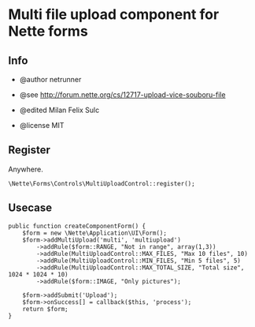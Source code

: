 # Multi file upload component for Nette forms

## Info

* @author netrunner
* @see http://forum.nette.org/cs/12717-upload-vice-souboru-file

* @edited Milan Felix Sulc
* @license MIT

## Register

Anywhere.

	\Nette\Forms\Controls\MultiUploadControl::register();

## Usecase

    public function createComponentForm() {
        $form = new \Nette\Application\UI\Form();
        $form->addMultiUpload('multi', 'multiupload')
            ->addRule($form::RANGE, "Not in range", array(1,3))
            ->addRule(MultiUploadControl::MAX_FILES, "Max 10 files", 10)
            ->addRule(MultiUploadControl::MIN_FILES, "Min 5 files", 5)
            ->addRule(MultiUploadControl::MAX_TOTAL_SIZE, "Total size", 1024 * 1024 * 10)
            ->addRule($form::IMAGE, "Only pictures");

        $form->addSubmit('Upload');
        $form->onSuccess[] = callback($this, 'process');
        return $form;
    }
